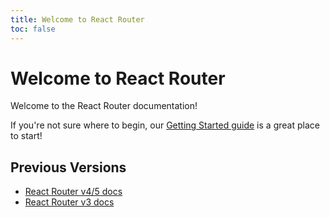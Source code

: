 ```yaml
---
title: Welcome to React Router
toc: false
---
```


# Welcome to React Router

<a name="top"></a>

Welcome to the React Router documentation!

If you're not sure where to begin, our [Getting Started guide](installation/getting-started.md) is a great place to start!

## Previous Versions

- [React Router v4/5 docs](#TODO)
- [React Router v3 docs](#TODO)
